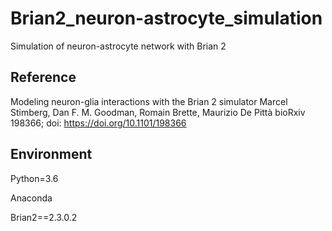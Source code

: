 # Brian2_neuron-astrocyte_simulation

Simulation of neuron-astrocyte network with Brian 2

## Reference
Modeling neuron-glia interactions with the Brian 2 simulator Marcel Stimberg, Dan F. M. Goodman, Romain Brette, Maurizio De Pittà bioRxiv 198366; doi: https://doi.org/10.1101/198366

## Environment

Python=3.6

Anaconda

Brian2==2.3.0.2

